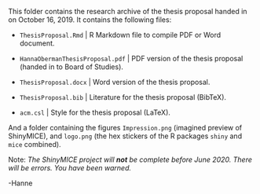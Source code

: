 This folder contains the research archive of the thesis proposal handed in on October 16, 2019. It contains the following files:

- `ThesisProposal.Rmd` | R Markdown file to compile PDF or Word document.

- `HannaObermanThesisProposal.pdf` | PDF version of the thesis proposal (handed in to Board of Studies).

- `ThesisProposal.docx` | Word version of the thesis proposal.

- `ThesisProposal.bib` | Literature for the thesis proposal (BibTeX).

- `acm.csl` | Style for the thesis proposal (LaTeX).

And a folder containing the figures `Impression.png` (imagined preview of ShinyMICE), and `logo.png` (the hex stickers of the R packages `shiny` and `mice` combined).


Note: *The ShinyMICE project will **not** be complete before June 2020. There will be errors. You have been warned.*

-Hanne